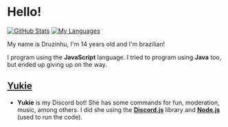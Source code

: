 <!--
**Druzinhu/Druzinhu** is a ✨ _special_ ✨ repository because its `README.md` (this file) appears on your GitHub profile.

Here are some ideas to get you started:

- 🔭 I’m currently working on ...
- 🌱 I’m currently learning ...
- 👯 I’m looking to collaborate on ...
- 🤔 I’m looking for help with ...
- 💬 Ask me about ...
- 📫 How to reach me: ...
- 😄 Pronouns: ...
- ⚡ Fun fact: ...
-->
# Hello!

[![GitHub Stats](https://github-readme-stats.vercel.app/api?username=Druzinhu&show_icons=true&include_all_commits=true&theme=gotham&hide_border=true)](https://github.com/Druzinhu)
[![My Languages](https://github-readme-stats.vercel.app/api/top-langs/?username=Druzinhu&layout=compact&theme=gotham&hide_border=true)](https://github.com/Druzinhu)

My name is Druzinhu, I'm 14 years old and I'm brazilian!

I program using the **JavaScript** language. I tried to program using **Java** too, but ended up giving up on the way.

## [Yukie](https://github.com/Druzinhu/Yukie)
- **Yukie** is my Discord bot! She has some commands for fun, moderation, music, among others. I did she using the **[Discord.js](https://discord.js.org/)** library and **[Node.js](https://nodejs.org/en/)** (used to run the code).
